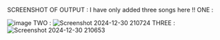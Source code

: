 SCREENSHOT OF OUTPUT : I have only added three songs here !!
ONE :

![image](https://github.com/user-attachments/assets/259afee3-664f-4a0d-af73-f867d73e4b5b)
TWO :
![Screenshot 2024-12-30 210724](https://github.com/user-attachments/assets/b73229fe-8bd5-41e4-b7e6-2133b136580c)
THREE :
![Screenshot 2024-12-30 210653](https://github.com/user-attachments/assets/bcabe1b9-8125-44fc-8194-801d43a8091b)





